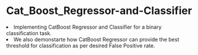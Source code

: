 # Cat_Boost_Regressor-and-Classifier
<ui>
  <li>Implementing CatBoost Regressor and Classifier for a binary classification task. </li>
<li>We also demonstarte how CatBoost Regressor can provide the best threshold for classification as per desired False Positive rate. </li>
  </ui>
